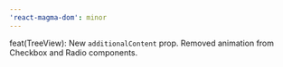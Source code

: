 ```yaml
---
'react-magma-dom': minor
---
```


feat(TreeView): New `additionalContent` prop. Removed animation from Checkbox and Radio components.
